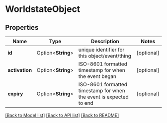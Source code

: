 # WorldstateObject

## Properties

Name | Type | Description | Notes
------------ | ------------- | ------------- | -------------
**id** | Option<**String**> | unique identifier for this object/event/thing | [optional]
**activation** | Option<**String**> | ISO-8601 formatted timestamp for when the event began | [optional]
**expiry** | Option<**String**> | ISO-8601 formatted timestamp for when the event is expected to end | [optional]

[[Back to Model list]](../README.md#documentation-for-models) [[Back to API list]](../README.md#documentation-for-api-endpoints) [[Back to README]](../README.md)


